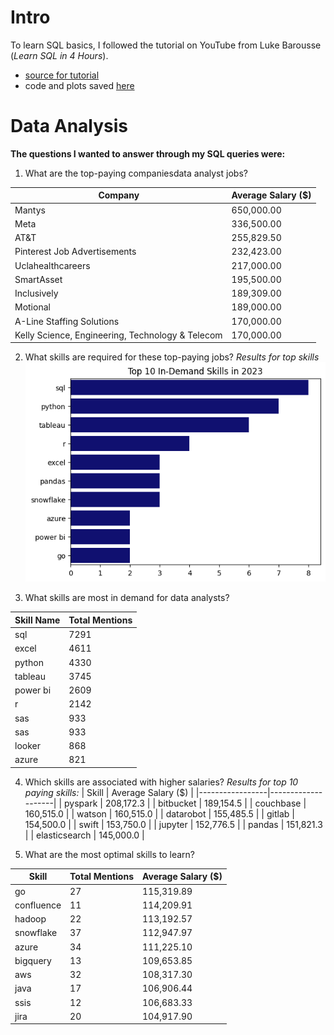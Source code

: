 # Intro
To learn SQL basics, I followed the tutorial on YouTube from Luke Barousse (*Learn SQL in 4 Hours*).

- [source for tutorial](https://github.com/lukebarousse/SQL_Project_Data_Job_Analysis/tree/main)
- code and plots saved [here](/pqueries/)

# Data Analysis 
**The questions I wanted to answer through my SQL queries were:**

1. What are the top-paying companiesdata analyst jobs?

| Company                                           | Average Salary ($) |
|---------------------------------------------------|---------------------|
| Mantys                                            | 650,000.00          |
| Meta                                              | 336,500.00          |
| AT&T                                              | 255,829.50          |
| Pinterest Job Advertisements                     | 232,423.00          |
| Uclahealthcareers                                 | 217,000.00          |
| SmartAsset                                        | 195,500.00          |
| Inclusively                                       | 189,309.00          |
| Motional                                          | 189,000.00          |
| A-Line Staffing Solutions                         | 170,000.00          |
| Kelly Science, Engineering, Technology & Telecom  | 170,000.00          |





2. What skills are required for these top-paying jobs?
*Results for top skills* 
![top skill plot](pqueries\Plots\topSkills.png)

3. What skills are most in demand for data analysts?


| Skill Name | Total Mentions |
|------------|----------------|
| sql        | 7291           |
| excel      | 4611           |
| python     | 4330           |
| tableau    | 3745           |
| power bi   | 2609           |
| r          | 2142           |
| sas        | 933            |
| sas        | 933            |
| looker     | 868            |
| azure      | 821            |

4. Which skills are associated with higher salaries?
*Results for top 10 paying skills:*
| Skill           | Average Salary ($) |
|-----------------|--------------------|
| pyspark         | 208,172.3          |
| bitbucket       | 189,154.5          |
| couchbase       | 160,515.0          |
| watson          | 160,515.0          |
| datarobot       | 155,485.5          |
| gitlab          | 154,500.0          |
| swift           | 153,750.0          |
| jupyter         | 152,776.5          |
| pandas          | 151,821.3          |
| elasticsearch   | 145,000.0          |


5. What are the most optimal skills to learn?

| Skill       | Total Mentions | Average Salary ($) |
|-------------|----------------|---------------------|
| go          | 27             | 115,319.89          |
| confluence  | 11             | 114,209.91          |
| hadoop      | 22             | 113,192.57          |
| snowflake   | 37             | 112,947.97          |
| azure       | 34             | 111,225.10          |
| bigquery    | 13             | 109,653.85          |
| aws         | 32             | 108,317.30          |
| java        | 17             | 106,906.44          |
| ssis        | 12             | 106,683.33          |
| jira        | 20             | 104,917.90          |